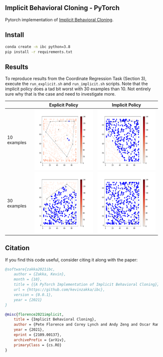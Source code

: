 ## Implicit Behavioral Cloning - PyTorch

Pytorch implementation of <a href="https://arxiv.org/abs/2109.00137">Implicit Behavioral Cloning</a>.

## Install

```bash
conda create -n ibc python=3.8
pip install -r requirements.txt
```

## Results

To reproduce results from the Coordinate Regression Task (Section 3), execute the `run_explicit.sh` and `run_implicit.sh` scripts. Note that the implicit policy does a tad bit worst with 30 examples than 10. Not entirely sure why that is the case and need to investigate more.

|             | Explicit Policy | Implicit Policy |
|-------------|-----------------|-----------------|
| 10 examples |<img src="assets/explicit_mse_10.png" width="300" height="200"/>|<img src="assets/implicit_ebm_10.png" width="300" height="200"/>|
| 30 examples |<img src="assets/explicit_mse_30.png" width="300" height="200"/>|<img src="assets/implicit_ebm_30.png" width="300" height="200"/>|

## Citation

If you find this code useful, consider citing it along with the paper:

```bibtex
@software{zakka2021ibc,
    author = {Zakka, Kevin},
    month = {10},
    title = {{A PyTorch Implementation of Implicit Behavioral Cloning}},
    url = {https://github.com/kevinzakka/ibc},
    version = {0.0.1},
    year = {2021}
}
```

```bibtex
@misc{florence2021implicit,
    title = {Implicit Behavioral Cloning},
    author = {Pete Florence and Corey Lynch and Andy Zeng and Oscar Ramirez and Ayzaan Wahid and Laura Downs and Adrian Wong and Johnny Lee and Igor Mordatch and Jonathan Tompson},
    year = {2021},
    eprint = {2109.00137},
    archivePrefix = {arXiv},
    primaryClass = {cs.RO}
}
```
